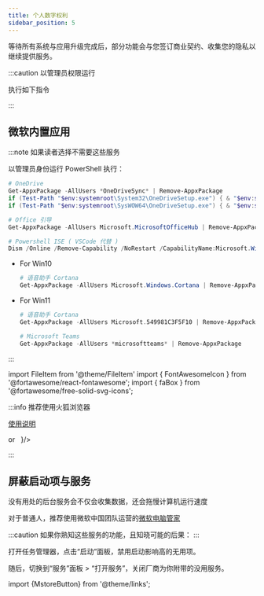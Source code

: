 ```yaml
---
title: 个人数字权利
sidebar_position: 5
---
```


等待所有系统与应用升级完成后，部分功能会与您签订商业契约、收集您的隐私以继续提供服务。

:::caution 以管理员权限运行

执行如下指令

:::

## 微软内置应用

:::note 如果读者选择不需要这些服务

以管理员身份运行 PowerShell 执行：

```powershell
# OneDrive
Get-AppxPackage -AllUsers *OneDriveSync* | Remove-AppxPackage
if (Test-Path "$env:systemroot\System32\OneDriveSetup.exe") { & "$env:systemroot\System32\OneDriveSetup.exe" /uninstall }
if (Test-Path "$env:systemroot\SysWOW64\OneDriveSetup.exe") { & "$env:systemroot\SysWOW64\OneDriveSetup.exe" /uninstall }

# Office 引导
Get-AppxPackage -AllUsers Microsoft.MicrosoftOfficeHub | Remove-AppxPackage

# Powershell ISE ( VSCode 代替 )
Dism /Online /Remove-Capability /NoRestart /CapabilityName:Microsoft.Windows.PowerShell.ISE

```

- For Win10

  ```powershell
  # 语音助手 Cortana
  Get-AppxPackage -AllUsers Microsoft.Windows.Cortana | Remove-AppxPackage

  ```

- For Win11

  ```powershell
  # 语音助手 Cortana
  Get-AppxPackage -AllUsers Microsoft.549981C3F5F10 | Remove-AppxPackage

  # Microsoft Teams
  Get-AppxPackage -AllUsers *microsoftteams* | Remove-AppxPackage

  ```

:::

import FileItem from '@theme/FileItem'
import { FontAwesomeIcon } from '@fortawesome/react-fontawesome';
import { faBox } from '@fortawesome/free-solid-svg-icons';

:::info 推荐使用火狐浏览器

[使用说明](/docs/goodsoft/browser/firefox)

<MstoreButton id="9NZVDKPMR9RD" name="从商店安装" />
or &nbsp;
<FileItem name="下载安装包" path="https://download.mozilla.org/?product=firefox-latest-ssl&os=win64&lang=zh-CN" button icon={<FontAwesomeIcon icon={faBox} />}/>

:::

## 屏蔽启动项与服务

没有用处的后台服务会不仅会收集数据，还会拖慢计算机运行速度

对于普通人，推荐使用微软中国团队运营的[微软电脑管家](https://aka.ms/GetPCManagerOFL)

:::caution 如果你熟知这些服务的功能，且知晓可能的后果：
:::

打开任务管理器，点击“启动”面板，禁用启动影响高的无用项。

随后，切换到“服务”面板 > “打开服务”，关闭厂商为你附带的没用服务。

import {MstoreButton} from '@theme/links';
